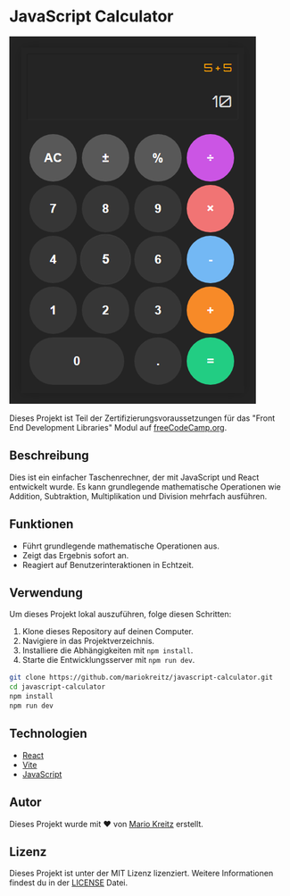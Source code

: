 # JavaScript Calculator

![JavaScript Calculator](https://raw.githubusercontent.com/mariokreitz/javascript-calculator/main/src/assets/calc_cover.png)

Dieses Projekt ist Teil der Zertifizierungsvoraussetzungen für das "Front End Development Libraries" Modul auf [freeCodeCamp.org](https://www.freecodecamp.org/).

## Beschreibung

Dies ist ein einfacher Taschenrechner, der mit JavaScript und React entwickelt wurde. Es kann grundlegende mathematische Operationen wie Addition, Subtraktion, Multiplikation und Division mehrfach ausführen.

## Funktionen

- Führt grundlegende mathematische Operationen aus.
- Zeigt das Ergebnis sofort an.
- Reagiert auf Benutzerinteraktionen in Echtzeit.

## Verwendung

Um dieses Projekt lokal auszuführen, folge diesen Schritten:

1. Klone dieses Repository auf deinen Computer.
2. Navigiere in das Projektverzeichnis.
3. Installiere die Abhängigkeiten mit `npm install`.
4. Starte die Entwicklungsserver mit `npm run dev`.

```bash
git clone https://github.com/mariokreitz/javascript-calculator.git
cd javascript-calculator
npm install
npm run dev
```

## Technologien

- [React](https://reactjs.org/)
- [Vite](https://vitejs.dev/)
- [JavaScript](https://developer.mozilla.org/en-US/docs/Web/JavaScript)

## Autor

Dieses Projekt wurde mit ❤️ von [Mario Kreitz](https://github.com/mariokreitz) erstellt.

## Lizenz

Dieses Projekt ist unter der MIT Lizenz lizenziert. Weitere Informationen findest du in der [LICENSE](LICENSE) Datei.
